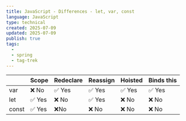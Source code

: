 ```yaml
---
title: JavaScript - Differences - let, var, const
language: JavaScript
type: technical
created: 2025-07-09
updated: 2025-07-09
publish: true
tags:
  - 
  - spring
  - tag-trek
---
```


|       | Scope     | Redeclare | Reassign | Hoisted    | Binds this |
| ----- | --------- | --------- | -------- | ---------- | ---------- |
| var   | ❌ No     | ✅ Yes    | ✅ Yes   | ✅ Yes     | ✅ Yes     |
| let   | ✅ Yes    | ❌ No     | ✅ Yes   | ❌ No      | ❌ No      |
| const | ✅ Yes    | ❌No      | ❌ No    | ❌ No      | ❌ No      |